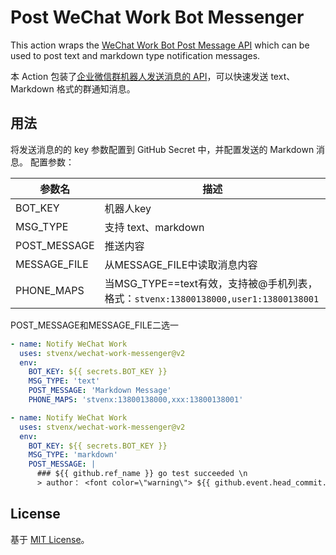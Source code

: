 # Post WeChat Work Bot Messenger

This action wraps the [WeChat Work Bot Post Message API](https://developer.work.weixin.qq.com/document/path/91770) which can be used to post text and markdown type notification messages.

本 Action 包装了[企业微信群机器人发送消息的 API](https://developer.work.weixin.qq.com/document/path/91770)，可以快速发送 text、Markdown 格式的群通知消息。

## 用法

将发送消息的的 key 参数配置到 GitHub Secret 中，并配置发送的 Markdown 消息。
配置参数：

| 参数名         | 描述                          |
|--------------|----------------------------------|
| BOT_KEY      | 机器人key              |
| MSG_TYPE     | 支持 text、markdown              |
| POST_MESSAGE | 推送内容                 |
| MESSAGE_FILE | 从MESSAGE_FILE中读取消息内容    |
| PHONE_MAPS   | 当MSG_TYPE==text有效，支持被@手机列表，格式：`stvenx:13800138000,user1:13800138001` |


POST_MESSAGE和MESSAGE_FILE二选一

```yaml
- name: Notify WeChat Work
  uses: stvenx/wechat-work-messenger@v2
  env:
    BOT_KEY: ${{ secrets.BOT_KEY }}
    MSG_TYPE: 'text'
    POST_MESSAGE: 'Markdown Message'
    PHONE_MAPS: 'stvenx:13800138000,xxx:13800138001'
```

```yaml
- name: Notify WeChat Work
  uses: stvenx/wechat-work-messenger@v2
  env:
    BOT_KEY: ${{ secrets.BOT_KEY }}
    MSG_TYPE: 'markdown'
    POST_MESSAGE: |
      ### ${{ github.ref_name }} go test succeeded \n
      > author： <font color=\"warning\"> ${{ github.event.head_commit.author.name }} </font>
```

## License

基于 [MIT License](LICENSE)。
